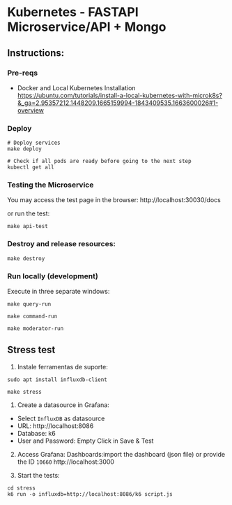 # Kubernetes - FASTAPI Microservice/API + Mongo

## Instructions:

### Pre-reqs

- Docker and Local Kubernetes Installation
https://ubuntu.com/tutorials/install-a-local-kubernetes-with-microk8s?&_ga=2.95357212.1448209.1665159994-1843409535.1663600026#1-overview


### Deploy

```
# Deploy services
make deploy

# Check if all pods are ready before going to the next step
kubectl get all
```

### Testing the Microservice

You may access the test page in the browser:
http://localhost:30030/docs

or run the test:

```
make api-test
```

### Destroy and release resources:

```
make destroy
```

### Run locally (development)

Execute in three separate windows:

```
make query-run
```

```
make command-run
```

```
make moderator-run
```

## Stress test

1) Instale ferramentas de suporte:

```
sudo apt install influxdb-client
```

``` 
make stress
```

1) Create a datasource in Grafana:
- Select `InfluxDB` as datasource
- URL: http://localhost:8086
- Database: k6
- User and Password: Empty
Click in Save & Test

2) Access Grafana: Dashboards:import the dashboard (json file) or provide the ID `10660`
http://localhost:3000

3) Start the tests:

```
cd stress
k6 run -o influxdb=http://localhost:8086/k6 script.js
```



